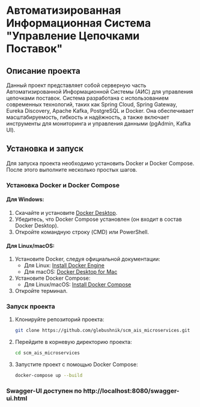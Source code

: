 # Автоматизированная Информационная Система "Управление Цепочками Поставок"

## Описание проекта

Данный проект представляет собой серверную часть Автоматизированной Информационной Системы (АИС) для управления цепочками поставок. Система разработана с использованием современных технологий, таких как Spring Cloud, Spring Gateway, Eureka Discovery, Apache Kafka, PostgreSQL и Docker. Она обеспечивает масштабируемость, гибкость и надёжность, а также включает инструменты для мониторинга и управления данными (pgAdmin, Kafka UI).

## Установка и запуск

Для запуска проекта необходимо установить Docker и Docker Compose. После этого выполните несколько простых шагов.

### Установка Docker и Docker Compose

#### Для Windows:
1. Скачайте и установите [Docker Desktop](https://www.docker.com/products/docker-desktop).
2. Убедитесь, что Docker Compose установлен (он входит в состав Docker Desktop).
3. Откройте командную строку (CMD) или PowerShell.

#### Для Linux/macOS:
1. Установите Docker, следуя официальной документации:
   - Для Linux: [Install Docker Engine](https://docs.docker.com/engine/install/)
   - Для macOS: [Docker Desktop for Mac](https://docs.docker.com/docker-for-mac/install/)
2. Установите Docker Compose:
   - Для Linux/macOS: [Install Docker Compose](https://docs.docker.com/compose/install/)
3. Откройте терминал.

### Запуск проекта

1. Клонируйте репозиторий проекта:
   ```bash
   git clone https://github.com/glebushnik/scm_ais_microservices.git

2. Перейдите в корневую директорию проекта:
   ```bash
   cd scm_ais_microservices
3. Запустите проект с помощью Docker Compose:
   ```bash
   docker-compose up --build

### Swagger-UI доступен по http://localhost:8080/swagger-ui.html
